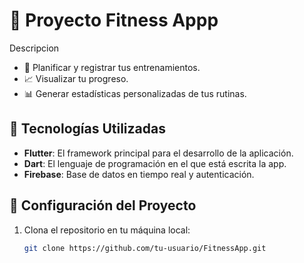 # 🌟 Proyecto Fitness Appp

Descripcion

- 📅 Planificar y registrar tus entrenamientos.
- 📈 Visualizar tu progreso.
- 📊 Generar estadísticas personalizadas de tus rutinas.

## 🚀 Tecnologías Utilizadas

- **Flutter**: El framework principal para el desarrollo de la aplicación.
- **Dart**: El lenguaje de programación en el que está escrita la app.
- **Firebase**: Base de datos en tiempo real y autenticación.

## 🔧 Configuración del Proyecto

1. Clona el repositorio en tu máquina local:
   ```bash
   git clone https://github.com/tu-usuario/FitnessApp.git